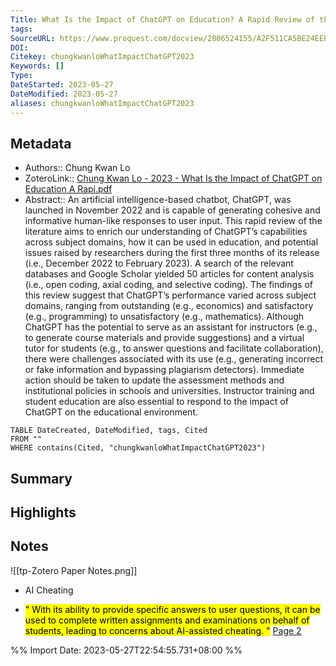 ```yaml
---
Title: What Is the Impact of ChatGPT on Education? A Rapid Review of the Literature
tags: 
SourceURL: https://www.proquest.com/docview/2806524155/A2F511CA5BE24EEEPQ/20
DOI: 
Citekey: chungkwanloWhatImpactChatGPT2023
Keywords: []
Type:
DateStarted: 2023-05-27
DateModified: 2023-05-27
aliases: chungkwanloWhatImpactChatGPT2023
---
```

## Metadata
- Authors:: Chung Kwan Lo 
- ZoteroLink:: [Chung Kwan Lo - 2023 - What Is the Impact of ChatGPT on Education A Rapi.pdf](zotero://select/library/items/MPZXM7M4)
- Abstract:: An artificial intelligence-based chatbot, ChatGPT, was launched in November 2022 and is capable of generating cohesive and informative human-like responses to user input. This rapid review of the literature aims to enrich our understanding of ChatGPT’s capabilities across subject domains, how it can be used in education, and potential issues raised by researchers during the first three months of its release (i.e., December 2022 to February 2023). A search of the relevant databases and Google Scholar yielded 50 articles for content analysis (i.e., open coding, axial coding, and selective coding). The findings of this review suggest that ChatGPT’s performance varied across subject domains, ranging from outstanding (e.g., economics) and satisfactory (e.g., programming) to unsatisfactory (e.g., mathematics). Although ChatGPT has the potential to serve as an assistant for instructors (e.g., to generate course materials and provide suggestions) and a virtual tutor for students (e.g., to answer questions and facilitate collaboration), there were challenges associated with its use (e.g., generating incorrect or fake information and bypassing plagiarism detectors). Immediate action should be taken to update the assessment methods and institutional policies in schools and universities. Instructor training and student education are also essential to respond to the impact of ChatGPT on the educational environment.


```dataview
TABLE DateCreated, DateModified, tags, Cited
FROM ""
WHERE contains(Cited, "chungkwanloWhatImpactChatGPT2023")
```
## Summary

## Highlights

## Notes
![[tp-Zotero Paper Notes.png]]


- AI Cheating

- <mark class="hltr- yellow ">" With its ability to provide specific answers to user questions, it can be used to complete written assignments and examinations on behalf of students, leading to concerns about AI-assisted cheating. "</mark> [Page 2 ]( zotero://open-pdf/library/items/MPZXM7M4?page=2&annotation=RINKG53W )



%% Import Date: 2023-05-27T22:54:55.731+08:00 %%

